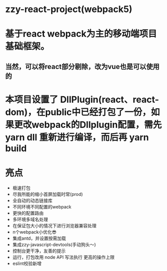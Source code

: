 
# zzy-react-project(webpack5)
# 基于react webpack为主的移动端项目基础框架。
## 当然，可以将react部分剔除，改为vue也是可以使用的

# 本项目设置了 DllPlugin(react、react-dom)，在public中已经打包了一份，如果更改webpack的Dllplugin配置，需先 yarn dll 重新进行编译，而后再 yarn build

# 亮点
- 极速打包
- 尽我所能的缩小首屏加载时常(prod)
- 全自动的动态链接库
- 不同环境不同配置的webpack
- 更快的配置路由
- 多环境多域名处理
- 在保证包大小的情况下进行浏览器兼容处理
- n个webpack小优化😎
- 集成antd，并设置按需加载
- 集成zzy-javascript-devtools(手动狗头～)
- 控制台更干净，友善的提示
- 运行，打包改用 node API 写法执行 更高的操作上限
- eslint校验新增

